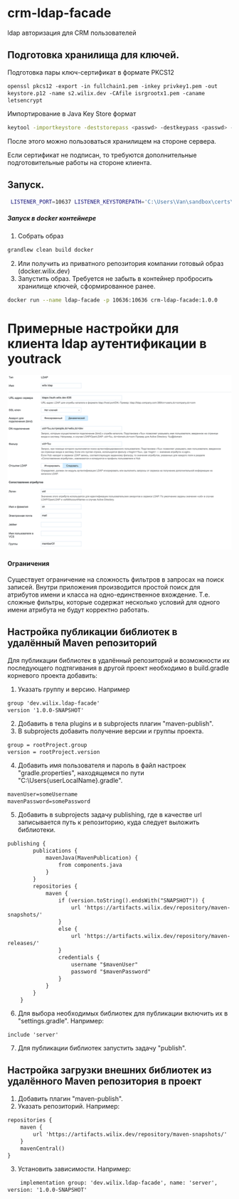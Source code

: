 # crm-ldap-facade

ldap авторизация для CRM пользователей

## Подготовка хранилища для ключей.

Подготовка пары ключ-сертификат в формате PKCS12
```$bash
openssl pkcs12 -export -in fullchain1.pem -inkey privkey1.pem -out keystore.p12 -name s2.wilix.dev -CAfile isrgrootx1.pem -caname letsencrypt
```

Импортирование в Java Key Store формат
```bash
keytool -importkeystore -deststorepass <passwd> -destkeypass <passwd> -destkeystore .keystore -srckeystore keystore.p12 -srcstoretype PKCS12 -srcstorepass <наш пароль для keystore.p12> -alias myhostname
```

После этого можно пользоваться хранилищем на стороне сервера.

Если сертификат не подписан, то требуются дополнительные подготовительные работы на стороне клиента.

## Запуск.

```bash
 LISTENER_PORT=10637 LISTENER_KEYSTOREPATH='C:\Users\Van\sandbox\certs\fck.keystore' LISTENER_KEYSTOREPASS=wilix1234 java -Xmx20m -jar crm-ldap-facade-1.0-SNAPSHOT.jar
```

##### Запуск в docker контейнере
1. Собрать образ 
```bash
grandlew clean build docker
```
2. Или получить из приватного репозитория компании готовый образ (docker.wilix.dev)
3. Запустить образ. Требуется не забыть в контейнер пробросить хранилище ключей, сформированное ранее.
```bash
docker run --name ldap-facade -p 10636:10636 crm-ldap-facade:1.0.0
```

# Примерные настройки для клиента ldap аутентификации в youtrack

![youtrack settings](youtrack-settings.png "YouTrack settings")

#### Ограничения

Существует ограничение на сложность фильтров в запросах на поиск записей.
Внутри приложения производится простой поиск для атрибутов имени и класса на одно-единственное вхождение.
Т.е. сложные фильтры, которые содержат несколько условий для одного имени атрибута не будут корректно работать.

## Настройка публикации библиотек в удалённый Maven репозиторий

Для публикации библиотек в удалённый репозиторий и возможности их последующего подтягивания в другой проект необходимо в build.gradle корневого проекта добавить:

1. Указать группу и версию. Например
```
group 'dev.wilix.ldap-facade'
version '1.0.0-SNAPSHOT'
```
2. Добавить в тела plugins и в subprojects плагин "maven-publish".
3. В subprojects добавить получение версии и группы проекта.
```
group = rootProject.group
version = rootProject.version
```
4. Добавить имя пользователя и пароль в файл настроек "gradle.properties", находящемся по пути "C:\Users\{userLocalName}\.gradle\".
```
mavenUser=someUsername
mavenPassword=somePassword
```
5. Добавить в subprojects задачу publishing, где в качестве url записывается путь к репозиторию, куда следует выложить библиотеки. 
```
publishing {
        publications {
            mavenJava(MavenPublication) {
                from components.java
            }
        }
        repositories {
            maven {
                if (version.toString().endsWith("SNAPSHOT")) {
                    url 'https://artifacts.wilix.dev/repository/maven-snapshots/'
                }
                else {
                    url 'https://artifacts.wilix.dev/repository/maven-releases/'
                }
                credentials {
                    username "$mavenUser"
                    password "$mavenPassword"
                }
            }
        }
    }
```
6. Для выбора необходимых библиотек для публикации включить их в "settings.gradle". Например:
```
include 'server'
```   
7. Для публикации библиотек запустить задачу "publish".

## Настройка загрузки внешних библиотек из удалённого Maven репозитория в проект

1. Добавить плагин "maven-publish".
2. Указать репозиторий. Например:
```
repositories {
    maven {
        url 'https://artifacts.wilix.dev/repository/maven-snapshots/'
    }
    mavenCentral()
}
```
3. Установить зависимости. Например:
```
    implementation group: 'dev.wilix.ldap-facade', name: 'server', version: '1.0.0-SNAPSHOT'
```
